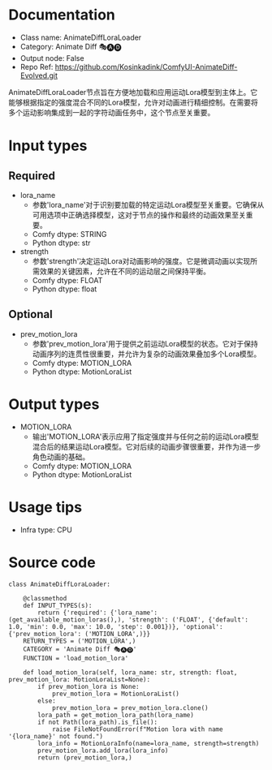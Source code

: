 # Documentation
- Class name: AnimateDiffLoraLoader
- Category: Animate Diff 🎭🅐🅓
- Output node: False
- Repo Ref: https://github.com/Kosinkadink/ComfyUI-AnimateDiff-Evolved.git

AnimateDiffLoraLoader节点旨在方便地加载和应用运动Lora模型到主体上。它能够根据指定的强度混合不同的Lora模型，允许对动画进行精细控制。在需要将多个运动影响集成到一起的字符动画任务中，这个节点至关重要。

# Input types
## Required
- lora_name
    - 参数'lora_name'对于识别要加载的特定运动Lora模型至关重要。它确保从可用选项中正确选择模型，这对于节点的操作和最终的动画效果至关重要。
    - Comfy dtype: STRING
    - Python dtype: str
- strength
    - 参数'strength'决定运动Lora对动画影响的强度。它是微调动画以实现所需效果的关键因素，允许在不同的运动层之间保持平衡。
    - Comfy dtype: FLOAT
    - Python dtype: float
## Optional
- prev_motion_lora
    - 参数'prev_motion_lora'用于提供之前运动Lora模型的状态。它对于保持动画序列的连贯性很重要，并允许为复杂的动画效果叠加多个Lora模型。
    - Comfy dtype: MOTION_LORA
    - Python dtype: MotionLoraList

# Output types
- MOTION_LORA
    - 输出'MOTION_LORA'表示应用了指定强度并与任何之前的运动Lora模型混合后的结果运动Lora模型。它对后续的动画步骤很重要，并作为进一步角色动画的基础。
    - Comfy dtype: MOTION_LORA
    - Python dtype: MotionLoraList

# Usage tips
- Infra type: CPU

# Source code
```
class AnimateDiffLoraLoader:

    @classmethod
    def INPUT_TYPES(s):
        return {'required': {'lora_name': (get_available_motion_loras(),), 'strength': ('FLOAT', {'default': 1.0, 'min': 0.0, 'max': 10.0, 'step': 0.001})}, 'optional': {'prev_motion_lora': ('MOTION_LORA',)}}
    RETURN_TYPES = ('MOTION_LORA',)
    CATEGORY = 'Animate Diff 🎭🅐🅓'
    FUNCTION = 'load_motion_lora'

    def load_motion_lora(self, lora_name: str, strength: float, prev_motion_lora: MotionLoraList=None):
        if prev_motion_lora is None:
            prev_motion_lora = MotionLoraList()
        else:
            prev_motion_lora = prev_motion_lora.clone()
        lora_path = get_motion_lora_path(lora_name)
        if not Path(lora_path).is_file():
            raise FileNotFoundError(f"Motion lora with name '{lora_name}' not found.")
        lora_info = MotionLoraInfo(name=lora_name, strength=strength)
        prev_motion_lora.add_lora(lora_info)
        return (prev_motion_lora,)
```